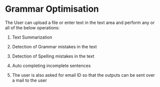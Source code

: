 # Grammar Optimisation 
The User can upload a file or enter text in the text area and perform any or all of the below operations:
1) Text Summarization 

2) Detection of Grammar mistakes in the text 

3) Detection of Spelling mistakes in the text 

4) Auto completing incomplete sentences

5) The user is also asked for email ID so that the outputs can be sent over a mail to the user

